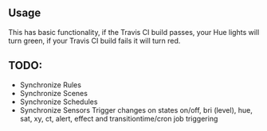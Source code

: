 ## Usage

This has basic functionality, if the Travis CI build passes, your Hue lights will turn green, if your Travis CI build fails it will turn red. 

## TODO: 

* Synchronize Rules
* Synchronize Scenes
* Synchronize Schedules
* Synchronize Sensors
Trigger changes on states on/off, bri (level), hue, sat, xy, ct, alert, effect and transitiontime/cron job triggering
